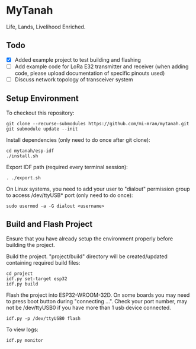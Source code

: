 # MyTanah

Life, Lands, Livelihood Enriched.

## Todo

- [x] Added example project to test building and flashing
- [ ] Add example code for LoRa E32 transmitter and receiver (when adding code, please upload documentation of specific pinouts used)
- [ ] Discuss network topology of transceiver system

## Setup Environment

To checkout this repository:

	git clone --recurse-submodules https://github.com/mi-mran/mytanah.git
	git submodule update --init
	
Install dependencies (only need to do once after git clone):

	cd mytanah/esp-idf
	./install.sh
	
Export IDF path (required every terminal session):

	. ./export.sh
	
On Linux systems, you need to add your user to "dialout" permission group to access /dev/ttyUSB* port (only need to do once):

	sudo usermod -a -G dialout <username>
	
## Build and Flash Project

Ensure that you have already setup the environment properly before building the project.

Build the project. "project/build" directory will be created/updated containing required build files:

	cd project
	idf.py set-target esp32
	idf.py build
	
Flash the project into ESP32-WROOM-32D. On some boards you may need to press boot button during "connecting ...". Check your port number, may not be /dev/ttyUSB0 if you have more than 1 usb device connected.

	idf.py -p /dev/ttyUSB0 flash
	
To view logs:

	idf.py monitor

